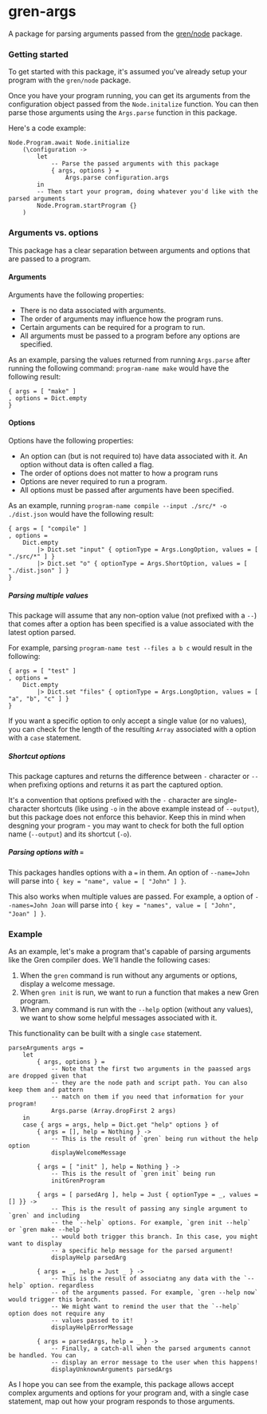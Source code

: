 # gren-args

A package for parsing arguments passed from the [gren/node](https://packages.gren-lang.org/package/gren-lang/node/version/3.0.0/module/Node) package.

### Getting started

To get started with this package, it's assumed you've already setup your program with the `gren/node` package.

Once you have your program running, you can get its arguments from the configuration object passed from the `Node.initalize` function. You can then parse those arguments using the `Args.parse` function in this package.

Here's a code example:

    Node.Program.await Node.initialize 
        (\configuration ->
            let
                -- Parse the passed arguments with this package
                { args, options } =
                    Args.parse configuration.args
            in
            -- Then start your program, doing whatever you'd like with the parsed arguments
            Node.Program.startProgram {}
        )

### Arguments vs. options

This package has a clear separation between arguments and options that are passed to a program.
 
#### Arguments

Arguments have the following properties:

- There is no data associated with arguments.
- The order of arguments may influence how the program runs.
- Certain arguments can be required for a program to run.
- All arguments must be passed to a program before any options are specified.

As an example, parsing the values returned from running `Args.parse` after running the following command: `program-name make` would have the following result:

    { args = [ "make" ]
    , options = Dict.empty
    }

#### Options

Options have the following properties:

- An option can (but is not required to) have data associated with it. An option without data is often called a flag.
- The order of options does not matter to how a program runs
- Options are never required to run a program.
- All options must be passed after arguments have been specified.

As an example, running `program-name compile --input ./src/* -o ./dist.json` would have the following result:

    { args = [ "compile" ]
    , options = 
        Dict.empty
            |> Dict.set "input" { optionType = Args.LongOption, values = [ "./src/*" ] }
            |> Dict.set "o" { optionType = Args.ShortOption, values = [ "./dist.json" ] }
    }

##### Parsing multiple values

This package will assume that any non-option value (not prefixed with a `--`) that comes after a option has been specified is a value associated with the latest option parsed.

For example, parsing `program-name test --files a b c` would result in the following:

    { args = [ "test" ]
    , options = 
        Dict.empty
            |> Dict.set "files" { optionType = Args.LongOption, values = [ "a", "b", "c" ] }
    }

If you want a specific option to only accept a single value (or no values), you can check for the length of the resulting `Array` associated with a option with a `case` statement.

##### Shortcut options

This package captures and returns the difference between `-` character or `--` when prefixing options and returns it as part the captured option.

It's a convention that options prefixed with the `-` character are single-character shortcuts (like using `-o` in the above example instead of `--output`), but this package does not enforce this behavior. Keep this in mind when desgning your program - you may want to check for both the full option name (`--output`) and its shortcut (`-o`).

##### Parsing options with `=`

This packages handles options with a `=` in them. An option of `--name=John` will parse into `{ key = "name", value = [ "John" ] }`.

This also works when multiple values are passed. For example, a option of `--names=John Joan` will parse into ``{ key = "names", value = [ "John", "Joan" ] }``.

### Example

As an example, let's make a program that's capable of parsing arguments like the Gren compiler does. We'll handle the following cases:

1. When the `gren` command is run without any arguments or options, display a welcome message.
2. When `gren init` is run, we want to run a function that makes a new Gren program.
3. When any command is run with the `--help` option (without any values), we want to show some helpful messages associated with it.

This functionality can be built with a single `case` statement.

    parseArguments args =
        let
            { args, options } =
                -- Note that the first two arguments in the paassed args are dropped given that
                -- they are the node path and script path. You can also keep them and pattern
                -- match on them if you need that information for your program!
                Args.parse (Array.dropFirst 2 args)
        in
        case { args = args, help = Dict.get "help" options } of
            { args = [], help = Nothing } ->
                -- This is the result of `gren` being run without the help option
                displayWelcomeMessage
            
            { args = [ "init" ], help = Nothing } ->
                -- This is the result of `gren init` being run
                initGrenProgram

            { args = [ parsedArg ], help = Just { optionType = _, values = [] }} ->
                -- This is the result of passing any single argument to `gren` and including
                -- the `--help` options. For example, `gren init --help` or `gren make --help`
                -- would both trigger this branch. In this case, you might want to display
                -- a specific help message for the parsed argument!
                displayHelp parsedArg

            { args = _, help = Just _ } ->
                -- This is the result of associatng any data with the `--help` option. regardless
                -- of the arguments passed. For example, `gren --help now` would trigger this branch.
                -- We might want to remind the user that the `--help` option does not require any 
                -- values passed to it!
                displayHelpErrorMessage

            { args = parsedArgs, help = _ } ->
                -- Finally, a catch-all when the parsed arguments cannot be handled. You can
                -- display an error message to the user when this happens!
                displayUnknownArguments parsedArgs


As I hope you can see from the example, this package allows accept complex arguments and options for your program and, with a single case statement, map out how your program responds to those arguments.